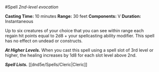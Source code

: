 #Spell
*2nd-level evocation*

**Casting Time:** 10 minutes
**Range:** 30 feet
**Components:** V
**Duration:** Instantaneous

Up to six creatures of your choice that you can see within range each regain hit points equal to 2d8 + your spellcasting ability modifier. This spell has no effect on undead or constructs.

***At Higher Levels.*** When you cast this spell using a spell slot of 3rd level or higher, the healing increases by 1d8 for each slot level above 2nd.

***Spell Lists.*** [[dnd5e/Spells/Cleric\|Cleric]]